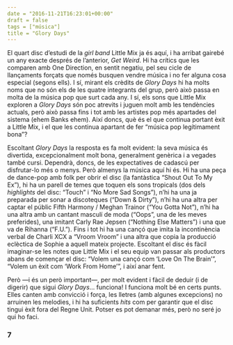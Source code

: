 ```yaml
---
date = "2016-11-21T16:23:01+00:00"
draft = false
tags = ["música"]
title = "Glory Days"
---
```

El quart disc d’estudi de la *girl band* Little Mix ja és aquí, i ha arribat gairebé un any exacte després de l’anterior, *Get Weird*. Hi ha crítics que les comparen amb One Direction, en sentit negatiu, pel seu cicle de llançaments forçats que només busquen vendre música i no fer alguna cosa especial (segons ells). I sí, mirant els crèdits de *Glory Days* hi ha molts noms que no són els de les quatre integrants del grup, però això passa en molta de la música pop que surt cada any. I sí, els sons que Little Mix exploren a *Glory Days* són poc atrevits i juguen molt amb les tendències actuals, però això passa fins i tot amb les artistes pop més apartades del sistema (ehem Banks ehem). Així doncs, què és el que continua portant èxit a Little Mix, i el que les continua apartant de fer “música pop legítimament bona”?

<!-- more -->

Escoltant *Glory Days* la resposta es fa molt evident: la seva música és divertida, excepcionalment molt bona, generalment genèrica i a vegades també cursi. Dependrà, doncs, de les expectatives de cadascú per disfrutar-lo més o menys. Però almenys la música aquí hi és. Hi ha una peça de dance-pop amb folk per obrir el disc (la fantàstica “Shout Out To My Ex”), hi ha un parell de temes que toquen els sons tropicals (dos dels *highlights* del disc: “Touch” i “No More Sad Songs”), n’hi ha una ja preparada per sonar a discoteques (“Down & Dirty”), n’hi ha una altra per captar el públic Fifth Harmony / Meghan Trainor (“You Gotta Not”), n’hi ha una altra amb un cantant masculí de moda (“Oops”, una de les meves preferides), una imitant Carly Rae Jepsen (“Nothing Else Matters”) i una que va de Rihanna (“F.U.”). Fins i tot hi ha una cançó que imita la incontinència verbal de Charli XCX a “Vroom Vroom” i una altra que copia la producció eclèctica de Sophie a aquell mateix projecte. Escoltant el disc és fàcil imaginar-se les notes que Little Mix i el seu equip van passar als productors abans de començar el disc: “Volem una cançó com ‘Love On The Brain’”, “Volem un èxit com ‘Work From Home’”, i així anar fent. 

Però —i és un però important—, per molt evident i fàcil de deduir (i de digerir) que sigui *Glory Days*… funciona! I funciona molt bé en certs punts. Elles canten amb convicció i força, les lletres (amb algunes excepcions) no arruinen les melodies, i hi ha suficients *hits* com per garantir que el disc tingui èxit fora del Regne Unit. Potser es pot demanar més, però no seré jo qui ho faci.

### 7